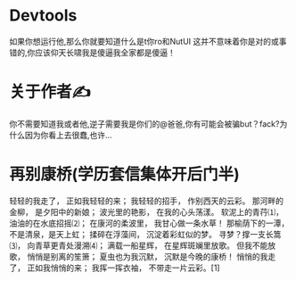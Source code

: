 # Devtools
如果你想运行他,那么你就要知道什么是t你ro和NutUI
这并不意味着你是对的或事错的,你应该仰天长啸我是傻逼我全家都是傻逼！
# 关于作者✍️
你不需要知道我或者他,逆子需要我是你们的@爸爸,你有可能会被骗but？fack?为什么因为你看上去很蠢,也许...
# 再别康桥(学历套信集体开后门半)
轻轻的我走了，
正如我轻轻的来；
我轻轻的招手，
作别西天的云彩。
那河畔的金柳，
是夕阳中的新娘；
波光里的艳影，
在我的心头荡漾。
软泥上的青荇⑴，
油油的在水底招摇⑵；
在康河的柔波里，
我甘心做一条水草！
那榆荫下的一潭，
不是清泉，是天上虹；
揉碎在浮藻间，
沉淀着彩虹似的梦。
寻梦？撑一支长篙⑶，
向青草更青处漫溯⑷；
满载一船星辉，
在星辉斑斓里放歌。
但我不能放歌，
悄悄是别离的笙箫；
夏虫也为我沉默，
沉默是今晚的康桥！
悄悄的我走了，
正如我悄悄的来；
我挥一挥衣袖，
不带走一片云彩。[1]
